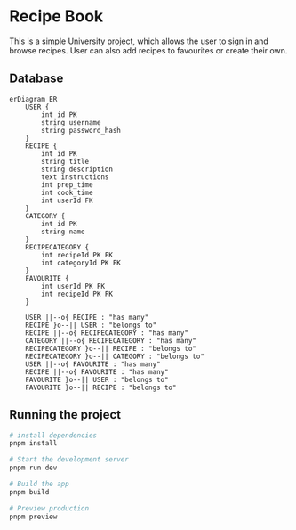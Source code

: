 # Recipe Book

This is a simple University project, which allows the user to sign in and browse recipes. User can also add recipes to favourites or create their own.

## Database

```mermaid
erDiagram ER
    USER {
        int id PK
        string username
        string password_hash
    }
    RECIPE {
        int id PK
        string title
        string description
        text instructions
        int prep_time
        int cook_time
        int userId FK
    }
    CATEGORY {
        int id PK
        string name
    }
    RECIPECATEGORY {
        int recipeId PK FK
        int categoryId PK FK
    }
    FAVOURITE {
        int userId PK FK
        int recipeId PK FK
    }

    USER ||--o{ RECIPE : "has many"
    RECIPE }o--|| USER : "belongs to"
    RECIPE ||--o{ RECIPECATEGORY : "has many"
    CATEGORY ||--o{ RECIPECATEGORY : "has many"
    RECIPECATEGORY }o--|| RECIPE : "belongs to"
    RECIPECATEGORY }o--|| CATEGORY : "belongs to"
    USER ||--o{ FAVOURITE : "has many"
    RECIPE ||--o{ FAVOURITE : "has many"
    FAVOURITE }o--|| USER : "belongs to"
    FAVOURITE }o--|| RECIPE : "belongs to"
```


## Running the project 

```bash
# install dependencies
pnpm install

# Start the development server
pnpm run dev

# Build the app
pnpm build

# Preview production
pnpm preview
```